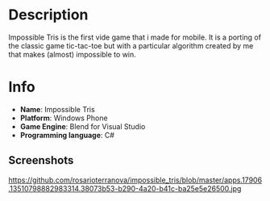 # Description
Impossible Tris is the first vide game that i made for mobile. It is a porting of the classic game tic-tac-toe but with a particular algorithm created by me that makes (almost) impossible to win.

# Info
- **Name**: Impossible Tris
- **Platform**: Windows Phone
- **Game Engine**: Blend for Visual Studio
- **Programming language**: C#

## Screenshots

https://github.com/rosarioterranova/impossible_tris/blob/master/apps.17906.13510798882983314.38073b53-b290-4a20-b41c-ba25e5e26500.jpg
